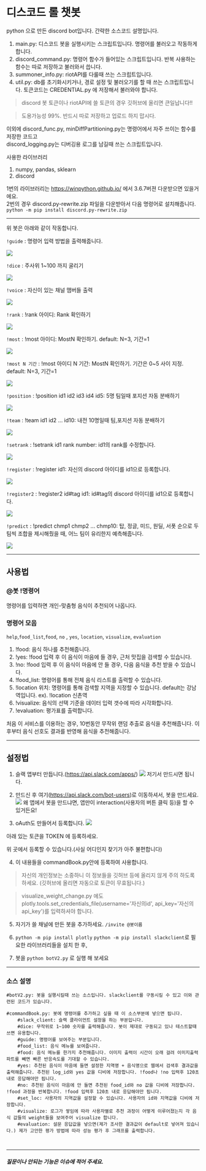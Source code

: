 # 디스코드 롤 챗봇

python 으로 만든 discord bot입니다. 간략한 소스코드 설명입니다.

1. main.py: 디스코드 봇을 실행시키는 스크립트입니다. 명령어를 불러오고 작동하게 합니다.
2. discord_command.py: 명령어 함수가 들어있는 스크립트입니다. 반복 사용하는 함수는 따로 저장하고 불러와서 씁니다.
3. summoner_info.py: riotAPI를 다룰때 쓰는 스크립트입니다. 
4. util.py: db를 초기화시키거나, 경로 설정 및 불러오기를 할 때 쓰는 스크립트입니다. 토큰코드는 CREDENTIAL.py 에 저장해서 불러와야 합니다.
> discord 봇 토큰이나 riotAPI에 쓸 토큰의 경우 깃허브에 올리면 큰일납니다!! 

> 도용가능성 99%. 반드시 따로 저장하고 업로드 하지 맙시다.

이외에 discord_func.py, minDiffPartitioning.py는 명령어에서 자주 쓰이는 함수를 저장한 코드고  
discord_logging.py는 디버깅용 로그를 남길때 쓰는 스크립트입니다. 

사용한 라이브러리
1. numpy, pandas, sklearn 
2. discord

1번의 라이브러리는 https://winpython.github.io/ 에서 3.6.7버젼 다운받으면 있을거에요.  
2번의 경우 discord.py-rewrite.zip 파일을 다운받아서 다음 명령어로 설치해줍니다.  
`python -m pip install discord.py-rewrite.zip`


---

위 봇은 아래와 같이 작동합니다.  
  
  
`!guide` : 명령어 입력 방법을 출력해줍니다.

![](https://raw.githubusercontent.com/JaehunSim/food_recommend_slack_bot/master/slack_bot/doc/4helpfood_list.gif)

`!dice` : 주사위 1~100 까지 굴리기

![](https://raw.githubusercontent.com/JaehunSim/food_recommend_slack_bot/master/slack_bot/doc/4helpfood_list.gif)


`!voice` : 자신이 있는 채널 맴버들 출력

![](https://raw.githubusercontent.com/JaehunSim/food_recommend_slack_bot/master/slack_bot/doc/4helpfood_list.gif)


`!rank` : !rank 아이디: Rank 확인하기

![](https://raw.githubusercontent.com/JaehunSim/food_recommend_slack_bot/master/slack_bot/doc/4helpfood_list.gif)


`!most` : !most 아이디: MostN 확인하기. default: N=3, 기간=1

![](https://raw.githubusercontent.com/JaehunSim/food_recommend_slack_bot/master/slack_bot/doc/4helpfood_list.gif)


`!most N 기간` :  !most 아이디 N 기간: MostN 확인하기. 기간은 0~5 사이 지정. default: N=3, 기간=1

![](https://raw.githubusercontent.com/JaehunSim/food_recommend_slack_bot/master/slack_bot/doc/4helpfood_list.gif)

`!position` :  !position id1 id2 id3 id4 id5: 5명 팀일때 포지션 자동 분배하기

![](https://raw.githubusercontent.com/JaehunSim/food_recommend_slack_bot/master/slack_bot/doc/4helpfood_list.gif)


`!team` :  !team id1 id2 ... id10: 내전 10명일때 팀,포지션 자동 분배하기

![](https://raw.githubusercontent.com/JaehunSim/food_recommend_slack_bot/master/slack_bot/doc/4helpfood_list.gif)


`!setrank` : !setrank id1 rank number: id1의 rank를 수정합니다.

![](https://raw.githubusercontent.com/JaehunSim/food_recommend_slack_bot/master/slack_bot/doc/4helpfood_list.gif)


`!register` : !register id1: 자신의 discord 아이디를 id1으로 등록합니다.

![](https://raw.githubusercontent.com/JaehunSim/food_recommend_slack_bot/master/slack_bot/doc/4helpfood_list.gif)


`!register2` : !register2 id#tag id1: id#tag의 discord 아이디를 id1으로 등록합니다.

![](https://raw.githubusercontent.com/JaehunSim/food_recommend_slack_bot/master/slack_bot/doc/4helpfood_list.gif)


`!predict` : !predict chmp1 chmp2 ... chmp10: 탑, 정글, 미드, 원딜, 서폿 순으로 두팀씩 조합을 제시해줬을 때, 어느 팀이 유리한지 예측해줍니다.

![](https://raw.githubusercontent.com/JaehunSim/food_recommend_slack_bot/master/slack_bot/doc/4helpfood_list.gif)
  
---

## 사용법

### @봇 !명령어

명령어를 입력하면 개인-맞춤형 음식이 추천되어 나옵니다.

### 명령어 모음

`help`,`food_list`,`food`, `no` , `yes`, `location`, `visualize`, `evaluation`
1. !food: 음식 하나를 추천해줍니다. 
2. !yes: !food 입력 후 이 음식이 마음에 들 경우, 근처 맛집을 검색할 수 있습니다.
3. !no: !food 입력 후 이 음식이 마음에 안 들 경우, 다음 음식을 추천 받을 수 있습니다.
4. !food_list: 명령어를 통해 전체 음식 리스트를 출력할 수 있습니다.
5. !location 위치: 명령어를 통해 검색할 지역을 지정할 수 있습니다. default는 강남역입니다. 
ex). !location 신촌역
6. !visualize: 음식의 선택 기준을 데이터 입력 갯수에 따라 시각화합니다.
7. !evaluation: 평가표를 출력합니다.

처음 이 서비스를 이용하는 경우, 10번동안 무작위 랜덤 추출로 음식을 추천해줍니다.
이후부터 음식 선호도 결과를 반영해 음식을 추천해줍니다.

---

## 설정법

1. 슬랙 앱부터 만듭니다.(https://api.slack.com/apps/)
![](https://www.fullstackpython.com/img/160604-simple-python-slack-bot/sign-in-slack.png)
저기서 만드시면 됩니다.

2. 만드신 후 여기(https://api.slack.com/bot-users)로 이동하셔서, 봇을 만드세요.
![](https://www.fullstackpython.com/img/160604-simple-python-slack-bot/custom-bot-users.png)
왜 앱에서 봇을 만드냐면, 앱만이 interaction(사용자의 버튼 클릭 등)을 할 수 있거든요!

3. oAuth도 만들어서 등록합니다.
![](https://raw.githubusercontent.com/hero0926/HQ_bot/master/slack2.png)

아래 있는 토큰을 TOKEN 에 등록하세요.

위 곳에서 등록할 수 있습니다.(사실 어디인지 찾기가 아주 불편합니다)

4. 이 내용들을 commandBook.py안에 등록하여 사용합니다.
> 자신의 개인정보는 소중하니 이 정보들을 깃허브 등에 올리지 않게 주의 하도록 하세요. (깃허브에 올리면 자동으로 토큰이 무효됩니다.)

> visualize_weight_change.py 에도 plotly.tools.set_credentials_file(username='자신의id', api_key='자신의api_key')를 입력하셔야 합니다.

5. 자기가 쓸 채널에 만든 봇을 추가하세요. `/invite @봇이름`

6. 	`python -m pip install plotly`
	`python -m pip install slackclient`로 필요한 라이브러리들을 설치 한 후,

7. 봇을 `python botV2.py` 로 실행 해 보세요

---

### 소스 설명

```
#botV2.py: 봇을 실행시킬때 쓰는 소스입니다. slackclient를 구동시킬 수 있고 이와 관련된 코드가 있습니다.

#commandBook.py: 봇에 명령어를 추가하고 싶을 때 이 소스부분에 넣으면 됩니다.
	#slack_client: 슬랙 클라이언트 설정을 하는 부분입니다.
	#dice: 무작위로 1~100 숫자를 출력해줍니다. 봇이 제대로 구동되고 있나 테스트할때 쓰면 유용합니다.
	#guide: 명령어를 보여주는 부분입니다. 
	#food_list: 음식 메뉴를 보여줍니다.
	#food: 음식 메뉴를 한가지 추천해줍니다. 이미지 출력이 시간이 오래 걸려 이미지출력파트를 빼면 빠른 반응속도를 기대할 수 있습니다.
	#yes: 추천된 음식이 마음에 들면 설정한 지역명 + 음식명으로 웹에서 검색후 결과값을 출력해줍니다. 추천된 log_id와 yes 값을 디비에 저장합니다. !food나 !no 입력후 120초 내로 응답해야만 됩니다.
	#no: 추천된 음식이 마음에 안 들면 추천된 food_id와 no 값을 디비에 저장합니다. !food 과정을 반복합니다. !food 입력후 120초 내로 응답해야만 됩니다.
	#set_loc: 사용자의 지역값을 설정할 수 있습니다. 사용자의 id와 지역값을 디비에 저장합니다.
	#visualize: 로그가 쌓임에 따라 사용자별로 추천 과정이 어떻게 이루어졌는지 각 음식 값들의 weight들을 보여주어 visualize 합니다.
	#evaluation: 설문 응답값을 넣으면(제가 조사한 결과값이 default로 넣어져 있습니다.) 제가 고안한 평가 방법에 따라 성능 평가 후 그래프를 출력합니다.
	


```

---

##### 질문이나 안되는 기능은 이슈에 적어 주세요.
